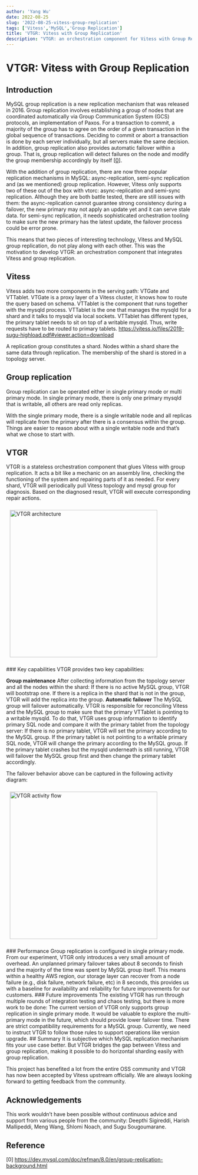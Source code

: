 ```yaml
---
author: 'Yang Wu'
date: 2022-08-25
slug: '2022-08-25-vitess-group-replication'
tags: ['Vitess','MySQL','Group Replication']
title: 'VTGR: Vitess with Group Replication'
description: "VTGR: an orchestration component for Vitess with Group Replication"
---
```


# VTGR: Vitess with Group Replication
## Introduction
MySQL group replication is a new replication mechanism that was released in 2016. Group replication involves establishing a group of nodes that are coordinated automatically via Group Communication System (GCS) protocols, an implementation of Paxos. For a transaction to commit, a majority of the group has to agree on the order of a given transaction in the global sequence of transactions. Deciding to commit or abort a transaction is done by each server individually, but all servers make the same decision. In addition, group replication also provides automatic failover within a group. That is, group replication will detect failures on the node and modify the group membership accordingly by itself [[0](https://dev.mysql.com/doc/refman/8.0/en/group-replication-background.html)].

With the addition of group replication, there are now three popular replication mechanisms in MySQL: async-replication, semi-sync replication and (as we mentioned) group replication. However, Vitess only supports two of these out of the box with vtorc: async-replication and semi-sync replication. Although they are both battle tested, there are still issues with them: 
the async-replication cannot guarantee strong consistency during a failover, the new primary may not apply an update yet and it can serve stale data. 
for semi-sync replication, it needs sophisticated orchestration tooling to make sure the new primary has the latest update, the failover process could be error prone.

This means that two pieces of interesting technology, Vitess and MySQL group replication, do not play along with each other. This was the motivation to develop VTGR: an orchestration component that integrates Vitess and group replication.
## Vitess
Vitess adds two more components in the serving path: VTGate and VTTablet. VTGate is a proxy layer of a Vitess cluster, it knows how to route the query based on schema. VTTablet is the component that runs together with the mysqld process. VTTablet is the one that manages the mysqld for a shard and it talks to mysqld via local sockets. VTTablet has different types, the primary tablet needs to sit on top of a writable mysqld. Thus, write requests have to be routed to primary tablets.
https://vitess.io/files/2019-sugu-highload.pdf#viewer.action=download

A replication group constitutes a shard. Nodes within a shard share the same data through replication. The membership of the shard is stored in a topology server.
## Group replication
Group replication can be operated either in single primary mode or multi primary mode. In single primary mode, there is only one primary mysqld that is writable, all others are read only replicas.

With the single primary mode, there is a single writable node and all replicas will replicate from the primary after there is a consensus within the group. Things are easier to reason about with a single writable node and that’s what we chose to start with.
## VTGR
VTGR is a stateless orchestration component that glues Vitess with group replication. It acts a bit like a mechanic on an assembly line, checking the functioning of the system and repairing parts of it as needed. For every shard, VTGR will periodically pull Vitess topology and mysql group for diagnosis. Based on the diagnosed result, VTGR will execute corresponding repair actions. 
<td> 
  <p style="padding: 10px">
  <img src="/files/2022-08-25-vitess-group-replication/architecture.jpeg" alt="VTGR architecture" style="width:400px"/>
  <br>
</p>
</td>
### Key capabilities
VTGR provides two key capabilities:

**Group maintenance**
After collecting information from the topology server and all the nodes within the shard:
If there is no active MySQL group, VTGR will bootstrap one.
If there is a replica in the shard that is not in the group, VTGR will add the replica into the group.
**Automatic failover**
The MySQL group will failover automatically. VTGR is responsible for reconciling Vitess and the MySQL group to make sure that the primary VTTablet is pointing to a writable mysqld. To do that, VTGR uses group information to identify primary SQL node and compare it with the primary tablet from the topology server:
If there is no primary tablet, VTGR will set the primary according to the MySQL group.
If the primary tablet is not pointing to a writable primary SQL node, VTGR will change the primary according to the MySQL group.
If the primary tablet crashes but the mysqld underneath is still running, VTGR will failover the MySQL group first and then change the primary tablet accordingly.

The failover behavior above can be captured in the following activity diagram:
<td> 
  <p style="padding: 10px">
  <img src="/files/2022-08-25-vitess-group-replication/activity.png" alt="VTGR activity flow" style="width:400px"/>
  <br>
</p>
</td>
### Performance
Group replication is configured in single primary mode. From our experiment, VTGR only introduces a very small amount of overhead. An unplanned primary failover takes about 8 seconds to finish and the majority of the time was spent by MySQL group itself. This means within a healthy AWS region, our storage layer can recover from a node failure (e.g., disk failure, network failure, etc) in 8 seconds, this provides us with a baseline for availability and reliability for future improvements for our customers.
### Future improvements
The existing VTGR has run through multiple rounds of integration testing and chaos testing, but there is more work to be done:
The current version of VTGR only supports group replication in single primary mode. It would be valuable to explore the multi-primary mode in the future, which should provide lower failover time.
There are strict compatibility requirements for a MySQL group. Currently, we need to instruct VTGR to follow those rules to support operations like version upgrade.
## Summary
It is subjective which MySQL replication mechanism fits your use case better. But VTGR bridges the gap between Vitess and group replication, making it possible to do horizontal sharding easily with group replication. 

This project has benefited a lot from the entire OSS community and VTGR has now been accepted by Vitess upstream officially. We are always looking forward to getting feedback from the community.
## Acknowledgements
This work wouldn’t have been possible without continuous advice and support from various people from the community: Deepthi Sigireddi, Harish Mallipeddi, Meng Wang, Shlomi Noach, and Sugu Sougoumarane.

## Reference
[0] https://dev.mysql.com/doc/refman/8.0/en/group-replication-background.html

